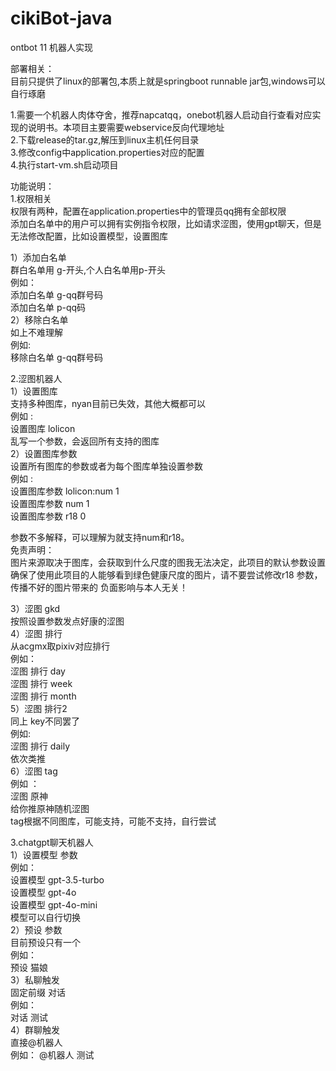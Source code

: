 # cikiBot-java
ontbot 11 机器人实现  

部署相关：  
目前只提供了linux的部署包,本质上就是springboot runnable jar包,windows可以自行琢磨  

1.需要一个机器人肉体夺舍，推荐napcatqq，onebot机器人启动自行查看对应实现的说明书。本项目主要需要webservice反向代理地址  
2.下载release的tar.gz,解压到linux主机任何目录  
3.修改config中application.properties对应的配置  
4.执行start-vm.sh启动项目  

功能说明：  
1.权限相关  
  权限有两种，配置在application.properties中的管理员qq拥有全部权限  
  添加白名单中的用户可以拥有实例指令权限，比如请求涩图，使用gpt聊天，但是无法修改配置，比如设置模型，设置图库  

 1）添加白名单  
    群白名单用 g-开头,个人白名单用p-开头  
    例如：  
    添加白名单 g-qq群号码  
    添加白名单 p-qq码  
 2）移除白名单  
    如上不难理解  
    例如:  
    移除白名单 g-qq群号码  
    
  
2.涩图机器人  
 1）设置图库  
   支持多种图库，nyan目前已失效，其他大概都可以  
   例如 :  
    设置图库 lolicon  
    乱写一个参数，会返回所有支持的图库  
 2）设置图库参数   
   设置所有图库的参数或者为每个图库单独设置参数  
   例如 :  
    设置图库参数 lolicon:num 1  
    设置图库参数 num 1  
    设置图库参数 r18 0  

  参数不多解释，可以理解为就支持num和r18。  
  免责声明：  
    图片来源取决于图库，会获取到什么尺度的图我无法决定，此项目的默认参数设置确保了使用此项目的人能够看到绿色健康尺度的图片，请不要尝试修改r18 参数，传播不好的图片带来的     负面影响与本人无关！  

3）涩图 gkd  
   按照设置参数发点好康的涩图  
4）涩图 排行  
   从acgmx取pixiv对应排行  
   例如：  
    涩图 排行 day  
    涩图 排行 week  
    涩图 排行 month  
5）涩图 排行2  
  同上 key不同罢了  
    例如:  
    涩图 排行 daily  
   依次类推  
6）涩图 tag  
  例如 ：  
    涩图 原神  
   给你推原神随机涩图  
   tag根据不同图库，可能支持，可能不支持，自行尝试  


3.chatgpt聊天机器人  
 1）设置模型 参数  
      例如：  
           设置模型 gpt-3.5-turbo  
           设置模型 gpt-4o  
           设置模型 gpt-4o-mini  
      模型可以自行切换  
 2）预设 参数  
      目前预设只有一个   
      例如：  
        预设 猫娘  
 3）私聊触发  
     固定前缀  对话   
     例如：  
        对话 测试  
 4）群聊触发  
     直接@机器人  
     例如：
       @机器人 测试

     

